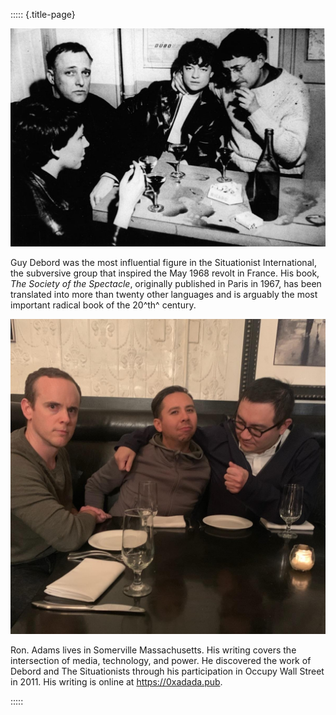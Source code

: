 ::::: {.title-page}

![Guy Debord (right)](images/author.jpg)

Guy Debord was the most influential figure in the Situationist International,
the subversive group that inspired the May 1968 revolt in France. His book, _The
Society of the Spectacle_, originally published in Paris in 1967, has been
translated into more than twenty other languages and is arguably the most
important radical book of the 20^th^ century.

![Ron. Adams (left)](images/translator.jpg)

Ron. Adams lives in Somerville Massachusetts. His writing covers the
intersection of media, technology, and power. He discovered the work of Debord
and The Situationists through his participation in Occupy Wall Street in 2011.
His writing is online at https://0xadada.pub.

:::::
